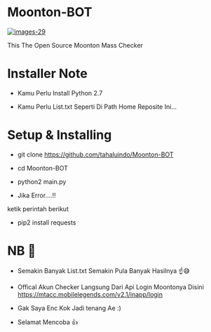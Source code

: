 # Moonton-BOT

<a href="https://github.com/tahaluindo"><img src="https://i.ibb.co/chtMN7B/images-29.jpg" alt="images-29" border="0"></a>

This The Open Source Moonton Mass Checker

# Installer Note

- Kamu Perlu Install Python 2.7

- Kamu Perlu List.txt Seperti Di Path Home Reposite Ini...

# Setup & Installing

- git clone https://github.com/tahaluindo/Moonton-BOT

- cd Moonton-BOT

- python2 main.py

- Jika Error....!! 

ketik perintah berikut 

- pip2 install requests

# NB 🤖

- Semakin Banyak List.txt Semakin Pula Banyak Hasilnya ☝️😅

- Offical Akun Checker Langsung Dari Api Login Moontonya Disini https://mtacc.mobilelegends.com/v2.1/inapp/login

- Gak Saya Enc Kok Jadi tenang Ae :)

- Selamat Mencoba 👍
